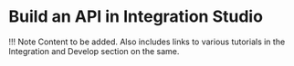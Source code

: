 # Build an API in Integration Studio

!!! Note
    Content to be added. Also includes links to various tutorials in the Integration and Develop section on the same.